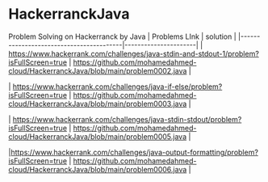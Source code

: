 # HackerranckJava
Problem Solving on Hackerranck by Java
|           Problems LInk    |    solution |
|-----------------------------------------|----------------------|
| https://www.hackerrank.com/challenges/java-stdin-and-stdout-1/problem?isFullScreen=true | https://github.com/mohamedahmed-cloud/HackerranckJava/blob/main/problem0002.java |

| https://www.hackerrank.com/challenges/java-if-else/problem?isFullScreen=true | https://github.com/mohamedahmed-cloud/HackerranckJava/blob/main/problem0003.java |

| https://www.hackerrank.com/challenges/java-stdin-stdout/problem?isFullScreen=true | https://github.com/mohamedahmed-cloud/HackerranckJava/blob/main/problem0005.java |

 |https://www.hackerrank.com/challenges/java-output-formatting/problem?isFullScreen=true | https://github.com/mohamedahmed-cloud/HackerranckJava/blob/main/problem0006.java |


